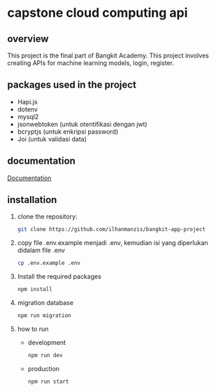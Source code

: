 # capstone cloud computing api


## overview

This project is the final part of Bangkit Academy. This project involves creating APIs for machine learning models, login, register.

## packages used in the project

- Hapi.js
- dotenv
- mysql2
- jsonwebtoken (untuk otentifikasi dengan jwt)
- bcryptjs (untuk enkripsi password)
- Joi (untuk validasi data)

## documentation

[Documentation](https://app.swaggerhub.com/apis-docs/ILHANMANZIS1207/api-dokumentasi_ideat/1.0.0)


## installation

1. clone the repository:
   ```sh
   git clone https://github.com/ilhanmanzis/bangkit-app-project
   ```

2. copy file .env.example menjadi .env, kemudian isi yang diperlukan didalam file .env
   ```sh
   cp .env.example .env
   ```

3. Install the required packages
   ```sh
   npm install
   ```

4. migration database
   ```sh
   npm run migration
   ```

5. how to run
   - development
     ```sh
     npm run dev
     ```
   - production
     ```sh
     npm run start
     ```
